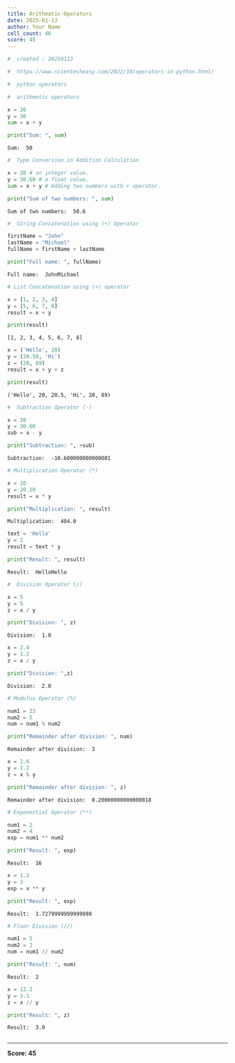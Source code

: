 ```yaml
---
title: Arithmatic-Operators
date: 2025-01-13
author: Your Name
cell_count: 46
score: 45
---
```


```python
#  created : 20250113
```


```python
#  https://www.scientecheasy.com/2022/10/operators-in-python.html/
```


```python
#  python operators 
```


```python
#  arithmetic operators
```


```python
x = 20
y = 30
sum = x + y 

```


```python
print("Sum: ", sum) 
```

    Sum:  50



```python
#  Type Conversion in Addition Calculation
```


```python
x = 20 # an integer value.
y = 30.60 # a float value.
sum = x + y # Adding two numbers with + operator.

```


```python
print("Sum of two numbers: ", sum)
```

    Sum of two numbers:  50.6



```python
#  String Concatenation using (+) Operator
```


```python
firstName = "John"
lastName = "Michael"
fullName = firstName + lastName 

```


```python
print("Full name: ", fullName)
```

    Full name:  JohnMichael



```python
# List Concatenation using (+) operator

```


```python
x = [1, 2, 3, 4]
y = [5, 6, 7, 8]
result = x + y
```


```python
print(result)
```

    [1, 2, 3, 4, 5, 6, 7, 8]



```python
x = ('Hello', 20)
y = (20.50, 'Hi')
z = (20, 89)
result = x + y + z
```


```python
print(result)
```

    ('Hello', 20, 20.5, 'Hi', 20, 89)



```python
#  Subtraction Operator (-)
```


```python
x = 20
y = 30.60
sub = x - y
```


```python
print("Subtraction: ", +sub)
```

    Subtraction:  -10.600000000000001



```python
# Multiplication Operator (*)
```


```python
x = 20
y = 20.20
result = x * y 

```


```python
print("Multiplication: ", result)
```

    Multiplication:  404.0



```python
text = 'Hello'
y = 2
result = text * y
```


```python
print("Result: ", result)
```

    Result:  HelloHello



```python
#  Division Operator (/)
```


```python
x = 5
y = 5 
z = x / y
```


```python
print("Division: ", z)

```

    Division:  1.0



```python
x = 2.4 
y = 1.2 
z = x / y
```


```python
print("Division: ",z)
```

    Division:  2.0



```python
# Modulus Operator (%)
```


```python
num1 = 23
num2 = 5
num = num1 % num2
```


```python
print("Remainder after division: ", num)

```

    Remainder after division:  3



```python
x = 2.6
y = 1.2
z = x % y
```


```python
print("Remainder after division: ", z)
```

    Remainder after division:  0.20000000000000018



```python
# Exponential Operator (**)
```


```python
num1 = 2
num2 = 4
exp = num1 ** num2
```


```python
print("Result: ", exp)

```

    Result:  16



```python
x = 1.2
y = 3
exp = x ** y
```


```python
print("Result: ", exp)
```

    Result:  1.7279999999999998



```python
# Floor Division (//)
```


```python
num1 = 5
num2 = 2
num = num1 // num2
```


```python
print("Result: ", num)
```

    Result:  2



```python
x = 12.2
y = 3.1
z = x // y
```


```python
print("Result: ", z)
```

    Result:  3.0



```python

```


---
**Score: 45**